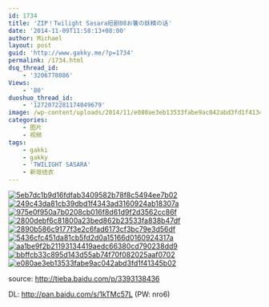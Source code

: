 ```yaml
---
id: 1734
title: 'ZIP！Twilight Sasara短剧08お箸の妖精の话'
date: '2014-11-09T11:58:13+08:00'
author: Michael
layout: post
guid: 'http://www.gakky.me/?p=1734'
permalink: /1734.html
dsq_thread_id:
    - '3206778086'
Views:
    - '80'
duoshuo_thread_id:
    - '1272072281174049679'
image: /wp-content/uploads/2014/11/e080ae3eb13533fabe9ac042abd3fd1f41345b02.jpg
categories:
    - 图片
    - 视频
tags:
    - gakki
    - gakky
    - 'TWILIGHT SASARA'
    - 新垣结衣
---
```


[![5eb7dc1b9d16fdfab3409582b78f8c5494ee7b02](http://www.yui-aragaki.org/wp-content/uploads/2014/11/5eb7dc1b9d16fdfab3409582b78f8c5494ee7b02.jpg)](http://www.yui-aragaki.org/wp-content/uploads/2014/11/5eb7dc1b9d16fdfab3409582b78f8c5494ee7b02.jpg "5eb7dc1b9d16fdfab3409582b78f8c5494ee7b02") [![249c43da81cb39dbd1f4343ad3160924ab18307a](http://www.yui-aragaki.org/wp-content/uploads/2014/11/249c43da81cb39dbd1f4343ad3160924ab18307a.jpg)](http://www.yui-aragaki.org/wp-content/uploads/2014/11/249c43da81cb39dbd1f4343ad3160924ab18307a.jpg "249c43da81cb39dbd1f4343ad3160924ab18307a") [![975e0f950a7b0208cb016f8d61d9f2d3562cc86f](http://www.yui-aragaki.org/wp-content/uploads/2014/11/975e0f950a7b0208cb016f8d61d9f2d3562cc86f.jpg)](http://www.yui-aragaki.org/wp-content/uploads/2014/11/975e0f950a7b0208cb016f8d61d9f2d3562cc86f.jpg "975e0f950a7b0208cb016f8d61d9f2d3562cc86f") [![2800debf6c81800a23bed862b23533fa838b47df](http://www.yui-aragaki.org/wp-content/uploads/2014/11/2800debf6c81800a23bed862b23533fa838b47df.jpg)](http://www.yui-aragaki.org/wp-content/uploads/2014/11/2800debf6c81800a23bed862b23533fa838b47df.jpg "2800debf6c81800a23bed862b23533fa838b47df") [![2890b586c9177f3e2c6fad6173cf3bc79e3d56df](http://www.yui-aragaki.org/wp-content/uploads/2014/11/2890b586c9177f3e2c6fad6173cf3bc79e3d56df.jpg)](http://www.yui-aragaki.org/wp-content/uploads/2014/11/2890b586c9177f3e2c6fad6173cf3bc79e3d56df.jpg "2890b586c9177f3e2c6fad6173cf3bc79e3d56df") [![5436cfc451da81cb5fd2d0a15166d0160924317a](http://www.yui-aragaki.org/wp-content/uploads/2014/11/5436cfc451da81cb5fd2d0a15166d0160924317a.jpg)](http://www.yui-aragaki.org/wp-content/uploads/2014/11/5436cfc451da81cb5fd2d0a15166d0160924317a.jpg "5436cfc451da81cb5fd2d0a15166d0160924317a") [![aa1be9f2b21193134419aedc66380cd790238dd9](http://www.yui-aragaki.org/wp-content/uploads/2014/11/aa1be9f2b21193134419aedc66380cd790238dd9.jpg)](http://www.yui-aragaki.org/wp-content/uploads/2014/11/aa1be9f2b21193134419aedc66380cd790238dd9.jpg "aa1be9f2b21193134419aedc66380cd790238dd9") [![bbffcb33c895d143d55ab74f70f082025aaf0702](http://www.yui-aragaki.org/wp-content/uploads/2014/11/bbffcb33c895d143d55ab74f70f082025aaf0702.jpg)](http://www.yui-aragaki.org/wp-content/uploads/2014/11/bbffcb33c895d143d55ab74f70f082025aaf0702.jpg "bbffcb33c895d143d55ab74f70f082025aaf0702") [![e080ae3eb13533fabe9ac042abd3fd1f41345b02](http://www.yui-aragaki.org/wp-content/uploads/2014/11/e080ae3eb13533fabe9ac042abd3fd1f41345b02.jpg)](http://www.yui-aragaki.org/wp-content/uploads/2014/11/e080ae3eb13533fabe9ac042abd3fd1f41345b02.jpg "e080ae3eb13533fabe9ac042abd3fd1f41345b02")

source: <http://tieba.baidu.com/p/3393138436>

DL: <http://pan.baidu.com/s/1kTMc57L> (PW: nro6)